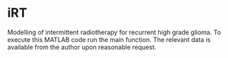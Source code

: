 # iRT
Modelling of intermittent radiotherapy for recurrent high grade glioma. To execute this MATLAB code run the main function. The relevant data is available from the author upon reasonable request. 
